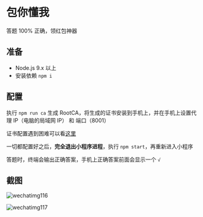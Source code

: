 # 包你懂我

答题 100% 正确，领红包神器

## 准备

- Node.js 9.x 以上
- 安装依赖 `npm i`

## 配置

执行 `npm run ca` 生成 RootCA，将生成的证书安装到手机上，并在手机上设置代理 IP（电脑的局域网 IP） 和 端口（8001）

证书配置遇到困难可以看[这里](http://anyproxy.io/cn/#%E8%AF%81%E4%B9%A6%E9%85%8D%E7%BD%AE)

一切都配置好之后，**完全退出小程序进程**，执行 `npm start`，再重新进入小程序

答题时，终端会输出正确答案，手机上正确答案前面会显示一个 `√`

## 截图

![wechatimg116](https://user-images.githubusercontent.com/12621893/35254647-21abda0c-0026-11e8-8b72-3ca5b51fa1be.jpeg)

![wechatimg117](https://user-images.githubusercontent.com/12621893/35254678-409f7234-0026-11e8-9954-fa9d80796e32.jpeg)

